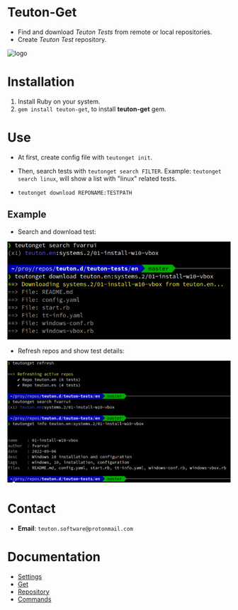 
# Teuton-Get

* Find and download _Teuton Tests_ from remote or local repositories.
* Create _Teuton Test_ repository.

![logo](./docs/images/logo.png)

# Installation

1. Install Ruby on your system.
1. `gem install teuton-get`, to install **teuton-get** gem.

# Use

* At first, create config file with `teutonget init`.
* Then, search tests with `teutonget search FILTER`. Example: `teutonget search linux`, will show a list with "linux" related tests.


* `teutonget download REPONAME:TESTPATH`

## Example

* Search and download test:

![](docs/images/teutonget-download.png)

* Refresh repos and show test details:

![](docs/images/teutonget-info.png)

# Contact

* **Email**: `teuton.software@protonmail.com`

# Documentation

* [Settings](docs/settings.md)
* [Get](docs/get.md)
* [Repository](docs/repo.md)
* [Commands](docs/commands.md)
